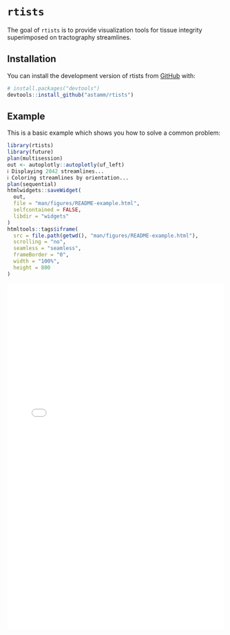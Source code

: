 
<!-- README.md is generated from README.Rmd. Please edit that file -->

# `rtists`

<!-- badges: start -->
<!-- badges: end -->

The goal of `rtists` is to provide visualization tools for tissue
integrity superimposed on tractography streamlines.

## Installation

You can install the development version of rtists from
[GitHub](https://github.com/) with:

``` r
# install.packages("devtools")
devtools::install_github("astamm/rtists")
```

## Example

This is a basic example which shows you how to solve a common problem:

``` r
library(rtists)
library(future)
plan(multisession)
out <- autoplotly::autoplotly(uf_left)
ℹ Displaying 2042 streamlines...
ℹ Coloring streamlines by orientation...
plan(sequential)
htmlwidgets::saveWidget(
  out, 
  file = "man/figures/README-example.html", 
  selfcontained = FALSE, 
  libdir = "widgets"
)
htmltools::tags$iframe(
  src = file.path(getwd(), "man/figures/README-example.html"), 
  scrolling = "no", 
  seamless = "seamless",
  frameBorder = "0", 
  width = "100%", 
  height = 800
)
```

<iframe src="/Users/stamm-a/Softs/rtists/man/figures/README-example.html" scrolling="no" seamless="seamless" frameBorder="0" width="100%" height="800"></iframe>
